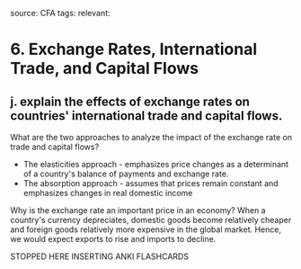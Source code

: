 source: CFA
tags: 
relevant: 

# 6. Exchange Rates, International Trade, and Capital Flows

## j. explain the effects of exchange rates on countries' international trade and capital flows.

What are the two approaches to analyze the impact of the exchange rate on trade and capital flows?
- The elasticities approach - emphasizes price changes as a determinant of a country's balance of payments and exchange rate.
- The absorption approach - assumes that prices remain constant and emphasizes changes in real domestic income

Why is the exchange rate an important price in an economy? 
When a country's currency depreciates, domestic goods become relatively cheaper and foreign goods relatively more expensive in the global market. Hence, we would expect exports to rise and imports to decline.

STOPPED HERE INSERTING ANKI FLASHCARDS

